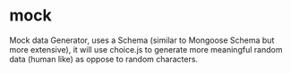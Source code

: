 mock
====

Mock data Generator, uses a Schema (similar to Mongoose Schema but more extensive), it will use choice.js to generate more meaningful random data (human like) as oppose to random characters.
